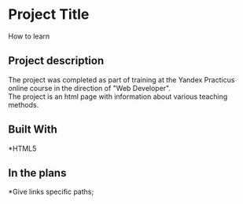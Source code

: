 # Project Title
How to learn
## Project description
The project was completed as part of training at the Yandex Practicus online course in the direction of "Web Developer".  
The project is an html page with information about various teaching methods.
## Built With
*HTML5
## In the plans
*Give links specific paths;

